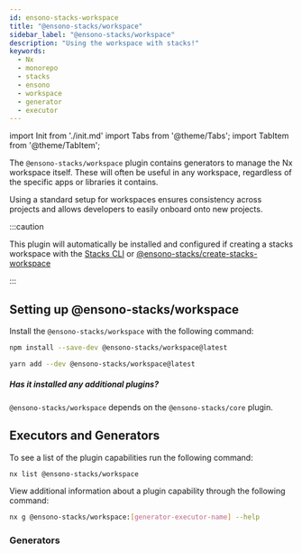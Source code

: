 ```yaml
---
id: ensono-stacks-workspace
title: "@ensono-stacks/workspace"
sidebar_label: "@ensono-stacks/workspace"
description: "Using the workspace with stacks!"
keywords:
  - Nx
  - monorepo
  - stacks
  - ensono
  - workspace
  - generator
  - executor
---
```

import Init from './init.md'
import Tabs from '@theme/Tabs';
import TabItem from '@theme/TabItem';

The `@ensono-stacks/workspace` plugin contains generators to manage the Nx workspace itself. These will often be useful in any workspace, regardless of the specific apps or libraries it contains.

Using a standard setup for workspaces ensures consistency across projects and allows developers to easily onboard onto new projects.

:::caution

This plugin will automatically be installed and configured if creating a stacks workspace with the [Stacks CLI](../nx_monorepo.md#option-1-stacks-cli) or [@ensono-stacks/create-stacks-workspace](../nx_monorepo.md#option-2-create-stacks-workspace-generator)

:::

## Setting up @ensono-stacks/workspace

Install the `@ensono-stacks/workspace` with the following command:

 <Tabs>
  <TabItem value="npm" label="npm">

  ```bash
  npm install --save-dev @ensono-stacks/workspace@latest
  ```

  </TabItem>
  <TabItem value="yarn" label="yarn">

  ```bash
  yarn add --dev @ensono-stacks/workspace@latest
  ```

  </TabItem>
 </Tabs>

##### Has it installed any additional plugins? 
`@ensono-stacks/workspace` depends on the `@ensono-stacks/core` plugin.

## Executors and Generators

To see a list of the plugin capabilities run the following command:

```bash
nx list @ensono-stacks/workspace
```

View additional information about a plugin capability through the following command:
```bash
nx g @ensono-stacks/workspace:[generator-executor-name] --help
```
### Generators

<Init />



